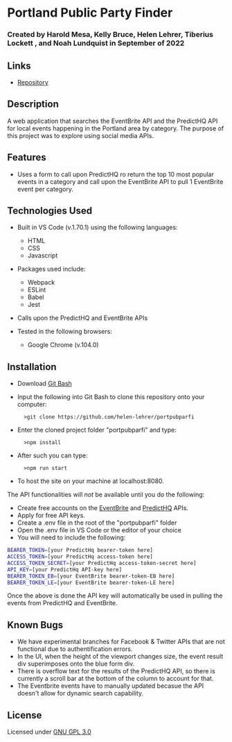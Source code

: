 # Portland Public Party Finder

### Created by Harold Mesa, Kelly Bruce, Helen Lehrer, Tiberius Lockett , and Noah Lundquist in September of 2022

## Links

* [Repository](https://github.com/nalundquist/portpubparfi)

## Description

A web application that searches the EventBrite API and the PredictHQ API for local events happening in the Portland area by category. The purpose of this project was to explore using social media APIs. 


## Features

* Uses a form to call upon PredictHQ ro return the top 10 most popular events in a category and call upon the EventBrite API to pull 1 EventBrite event per category.


## Technologies Used

* Built in VS Code (v.1.70.1) using the following languages:
	* HTML
	* CSS
	* Javascript

* Packages used include:
	* Webpack
	* ESLint
	* Babel
	* Jest

* Calls upon the PredictHQ and EventBrite APIs

* Tested in the following browsers:
	* Google Chrome (v.104.0)


## Installation

* Download [Git Bash](https://git-scm.com/downloads)
* Input the following into Git Bash to clone this repository onto your computer:

		>git clone https://github.com/helen-lehrer/portpubparfi

* Enter the cloned project folder "portpubparfi" and type:

		>npm install

* After such you can type:

		>npm run start

* To host the site on your machine at localhost:8080.

The API functionalities will *not* be available until you do the following:

* Create free accounts on the [EventBrite](https://www.eventbrite.com/platform) and [PredictHQ](https://signup.predicthq.com/) APIs. 
* Apply for free API keys.
* Create a .env file in the root of the "portpubparfi" folder
* Open the .env file in VS Code or the editor of your choice
*  You will need to include the following:
```bash
BEARER_TOKEN=[your PredictHq bearer-token here]
ACCESS_TOKEN=[your PredictHq access-token here]
ACCESS_TOKEN_SECRET=[your PredictHq access-token-secret here]
API_KEY=[your PredictHq API-key here]
BEARER_TOKEN_EB=[your EventBrite bearer-token-EB here]
BEARER_TOKEN_LE=[your EventBrite bearer-token-LE here]
```
Once the above is done the API key will automatically be used in pulling the events from PredictHQ and EventBrite.

## Known Bugs

* We have experimental branches for Facebook & Twitter APIs that are not functional due to authentification errors.  
* In the UI, when the height of the viewport changes size, the event result div superimposes onto the blue form div.
* There is overflow text for the results of the PredictHQ API, so there is currently a scroll bar at the bottom of the column to account for that.
* The Eventbrite events have to manually updated becasue the API doesn't allow for dynamic search capability.   

## License

Licensed under [GNU GPL 3.0](https://www.gnu.org/licenses/gpl-3.0.en.html)